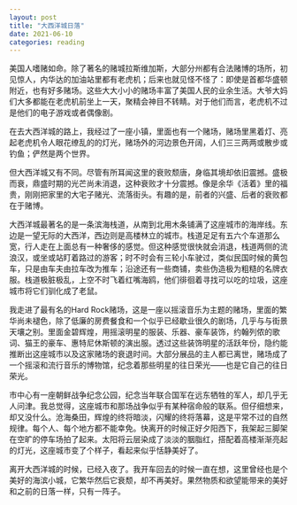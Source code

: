 ```yaml
---
layout: post
title: "大西洋城日落"
date: 2021-06-10
categories: reading
---
```


美国人嗜赌如命。除了著名的赌城拉斯维加斯，大部分州都有合法赌博的场所，初见惊人，内华达的加油站里都有老虎机；后来也就见怪不怪了：即使是首都华盛顿附近，也有好多赌场。这些大大小小的赌场丰富了美国人民的业余生活。大爷大妈们大多都能在老虎机前坐上一天，聚精会神目不转睛。对于他们而言，老虎机不过是他们的电子游戏或者偶像剧。

在去大西洋城的路上，我经过了一座小镇，里面也有一个赌场，赌场里黑着灯、亮起老虎机令人眼花缭乱的的灯光，赌场外的河边景色开阔，人们三三两两或散步或钓鱼；俨然是两个世界。

但大西洋城又有不同。尽管有所耳闻这里的衰败颓唐，身临其境却依旧震撼。盛极而衰，鼎盛时期的光芒尚未消退，这种衰败才十分震撼。像是余华《活着》里的福贵，刚刚把家里的大宅子赌光、流落街头。有趣的是，前者的兴盛、后者的衰败都在于赌博。

大西洋城最著名的是一条滨海栈道，从南到北用木条铺满了这座城市的海岸线。东边是一望无际的大西洋，西边则是高楼林立的城市。栈道足足有五六个车道那么宽，行人走在上面总有一种奢侈的感觉。但这种感觉很快就会消退，栈道两侧的流浪汉，或坐或站盯着路过的游客；时不时会有三轮小车驶过，类似民国时候的黄包车，只是由车夫由拉车改为推车；沿途还有一些商铺，卖些伪造极为粗糙的名牌衣服。栈道极脏极乱，上空不时飞着红嘴海鸥，他们徘徊着寻找可以吃的垃圾，这座城市将它们驯化成了老鼠。

我走进了最有名的Hard Rock赌场，这是一座以摇滚音乐为主题的赌场，里面的繁华尚未褪色，除了低廉的房费餐食和一个似乎已经歇业很久的剧场，几乎与与街景天壤之别。里面金碧辉煌，用摇滚明星的服装、乐器、豪车装饰，约翰列侬的歌词、猫王的豪车、惠特尼休斯顿的演出服。透过这些装饰明星的活跃年份，隐约能推断出这座城市以及这家赌场的衰退时间。大部分展品的主人都已离世，赌场成了一个摇滚和流行音乐的博物馆，纪念着那些明星的往日荣光——也是它自己的往日荣光。

市中心有一座朝鲜战争纪念公园，纪念当年联合国军在远东牺牲的军人，却几乎无人问津。我总觉得，这座城市和那场战争似乎有某种宿命般的联系。但仔细想来，却又没什么。沧海桑田，辉煌的终将暗淡，闪耀的终将落幕，这是平常不过的自然规律。每个人、每个地方都不能幸免。快离开的时候正好夕阳西下，我架起三脚架在空旷的停车场拍了起来。太阳将云层染成了淡淡的胭脂红，搭配着高楼渐渐亮起的灯光，这座城市变了个样子，看起来似乎恬静美好了。

离开大西洋城的时候，已经入夜了。我开车回去的时候一直在想，这里曾经也是个美好的海滨小城，它繁华然后它衰颓，却不再美好。果然物质和欲望能带来的美好和之前的日落一样，只有一阵子。